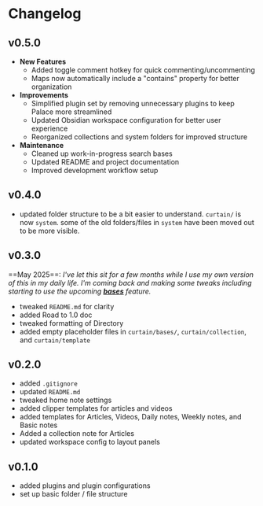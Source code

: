 # Changelog
## v0.5.0
- **New Features**
  - Added toggle comment hotkey for quick commenting/uncommenting
  - Maps now automatically include a "contains" property for better organization
- **Improvements**
  - Simplified plugin set by removing unnecessary plugins to keep Palace more streamlined
  - Updated Obsidian workspace configuration for better user experience
  - Reorganized collections and system folders for improved structure
- **Maintenance**
  - Cleaned up work-in-progress search bases
  - Updated README and project documentation
  - Improved development workflow setup

## v0.4.0
- updated folder structure to be a bit easier to understand. `curtain/` is now `system`. some of the old folders/files in `system` have been moved out to be more visible.

## v0.3.0
==May 2025==: *I've let this sit for a few months while I use my own version of this in my daily life. I'm coming back and making some tweaks including starting to use the upcoming **[bases](https://help.obsidian.md/bases)** feature.*
- tweaked `README.md` for clarity
- added Road to 1.0 doc
- tweaked formatting of Directory
- added empty placeholder files in `curtain/bases/`, `curtain/collection`, and `curtain/template`

## v0.2.0
- added `.gitignore`
- updated `README.md`
- tweaked home note settings
- added clipper templates for articles and videos
- added templates for Articles, Videos, Daily notes, Weekly notes, and Basic notes
- Added a collection note for Articles
- updated workspace config to layout panels

## v0.1.0
- added plugins and plugin configurations
- set up basic folder / file structure
